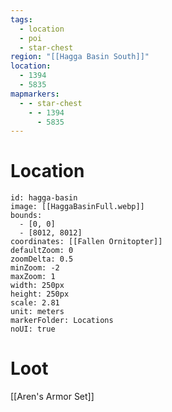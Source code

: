 ```yaml
---
tags:
  - location
  - poi
  - star-chest
region: "[[Hagga Basin South]]"
location:
  - 1394
  - 5835
mapmarkers:
  - - star-chest
    - - 1394
      - 5835
---
```

# Location
```leaflet
id: hagga-basin
image: [[HaggaBasinFull.webp]]
bounds:
  - [0, 0]
  - [8012, 8012]
coordinates: [[Fallen Ornitopter]]
defaultZoom: 0
zoomDelta: 0.5
minZoom: -2
maxZoom: 1
width: 250px
height: 250px
scale: 2.81
unit: meters
markerFolder: Locations
noUI: true
```

# Loot
[[Aren's Armor Set]]
